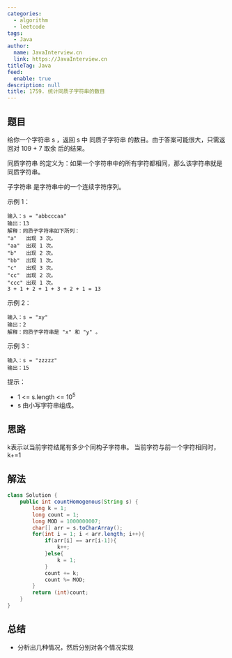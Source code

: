 ```yaml
---
categories: 
  - algorithm
  - leetcode
tags: 
  - Java
author: 
  name: JavaInterview.cn
  link: https://JavaInterview.cn
titleTag: Java
feed: 
  enable: true
description: null
title: 1759. 统计同质子字符串的数目
---
```


## 题目

给你一个字符串 s ，返回 s 中 同质子字符串 的数目。由于答案可能很大，只需返回对 109 + 7 取余 后的结果。

同质字符串 的定义为：如果一个字符串中的所有字符都相同，那么该字符串就是同质字符串。

子字符串 是字符串中的一个连续字符序列。



示例 1：

    输入：s = "abbcccaa"
    输出：13
    解释：同质子字符串如下所列：
    "a"   出现 3 次。
    "aa"  出现 1 次。
    "b"   出现 2 次。
    "bb"  出现 1 次。
    "c"   出现 3 次。
    "cc"  出现 2 次。
    "ccc" 出现 1 次。
    3 + 1 + 2 + 1 + 3 + 2 + 1 = 13
示例 2：

    输入：s = "xy"
    输出：2
    解释：同质子字符串是 "x" 和 "y" 。
示例 3：

    输入：s = "zzzzz"
    输出：15


提示：

* 1 <= s.length <= 10<sup>5</sup>
* s 由小写字符串组成。



## 思路

k表示以当前字符结尾有多少个同构子字符串。
当前字符与前一个字符相同时，k+=1

## 解法
```java
class Solution {
    public int countHomogenous(String s) {
        long k = 1;
        long count = 1;
        long MOD = 1000000007;
        char[] arr = s.toCharArray();
        for(int i = 1; i < arr.length; i++){
            if(arr[i] == arr[i-1]){
                k++;
            }else{
                k = 1;
            }
            count += k;
            count %= MOD;
        }
        return (int)count;
    }
}

```

## 总结

- 分析出几种情况，然后分别对各个情况实现 
